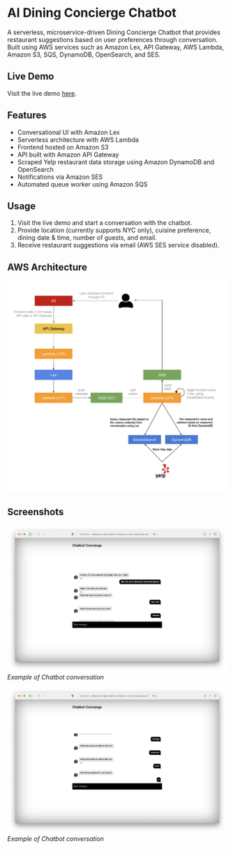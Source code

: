 # AI Dining Concierge Chatbot

A serverless, microservice-driven Dining Concierge Chatbot that provides restaurant suggestions based on user preferences through conversation. Built using AWS services such as Amazon Lex, API Gateway, AWS Lambda, Amazon S3, SQS, DynamoDB, OpenSearch, and SES.

## Live Demo

Visit the live demo [here](http://dinning-concierge-chatbot.s3-website-us-east-1.amazonaws.com).

## Features

- Conversational UI with Amazon Lex
- Serverless architecture with AWS Lambda
- Frontend hosted on Amazon S3
- API built with Amazon API Gateway
- Scraped Yelp restaurant data storage using Amazon DynamoDB and OpenSearch
- Notifications via Amazon SES
- Automated queue worker using Amazon SQS

## Usage

1. Visit the live demo and start a conversation with the chatbot.
2. Provide location (currently supports NYC only), cuisine preference, dining date & time, number of guests, and email.
3. Receive restaurant suggestions via email (AWS SES service disabled).

## AWS Architecture

![AWS Architecture](./Screenshots/architecture.png)

## Screenshots

![Screenshot 1](./Screenshots/chat1.png)
_Example of Chatbot conversation_

![Screenshot 2](./Screenshots/chat2.png)
_Example of Chatbot conversation_
